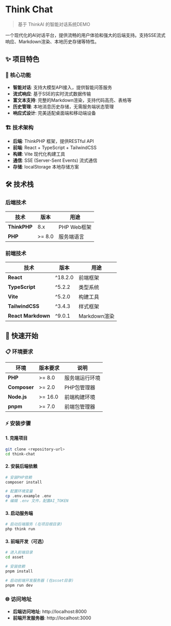 # Think Chat

> 基于 ThinkAI 的智能对话系统DEMO

一个现代化的AI对话平台，提供流畅的用户体验和强大的后端支持。支持SSE流式响应、Markdown渲染、本地历史存储等特性。

## ✨ 项目特色

### 🎯 核心功能
- **智能对话**: 支持大模型API接入，提供智能问答服务
- **流式响应**: 基于SSE的实时流式数据传输
- **富文本支持**: 完整的Markdown渲染，支持代码高亮、表格等
- **历史管理**: 本地消息历史存储，无需服务端状态管理
- **响应式设计**: 完美适配桌面端和移动端设备

### 🏗️ 技术架构
- **后端**: ThinkPHP 框架，提供RESTful API
- **前端**: React + TypeScript + TailwindCSS
- **构建**: Vite 现代化构建工具
- **通信**: SSE (Server-Sent Events) 流式通信
- **存储**: localStorage 本地存储方案

## 🛠️ 技术栈

### 后端技术
| 技术 | 版本 | 用途 |
|------|------|------|
| **ThinkPHP** | 8.x | PHP Web框架 |
| **PHP** | >= 8.0 | 服务端语言 |

### 前端技术
| 技术 | 版本 | 用途 |
|------|------|------|
| **React** | ^18.2.0 | 前端框架 |
| **TypeScript** | ^5.2.2 | 类型系统 |
| **Vite** | ^5.2.0 | 构建工具 |
| **TailwindCSS** | ^3.4.3 | 样式框架 |
| **React Markdown** | ^9.0.1 | Markdown渲染 |

## 🚀 快速开始

### 📋 环境要求

| 环境 | 版本要求 | 说明 |
|------|----------|------|
| **PHP** | >= 8.0 | 服务端运行环境 |
| **Composer** | >= 2.0 | PHP包管理器 |
| **Node.js** | >= 16.0 | 前端构建环境 |
| **pnpm** | >= 7.0 | 前端包管理器 |

### ⚡ 安装步骤

#### 1. 克隆项目
```bash
git clone <repository-url>
cd think-chat
```

#### 2. 安装后端依赖
```bash
# 安装PHP依赖
composer install

# 配置环境变量
cp .env.example .env
# 编辑 .env 文件，配置AI_TOKEN
```

#### 3. 启动服务端
```bash
# 启动后端服务 (在项目根目录)
php think run

```

#### 3. 前端开发（可选）
```bash
# 进入前端目录
cd asset

# 安装依赖
pnpm install

# 启动前端开发服务器 (在asset目录)
pnpm run dev
```

### 🌐 访问地址

- **后端访问地址**: http://localhost:8000
- **前端开发服务器**: http://localhost:3000
